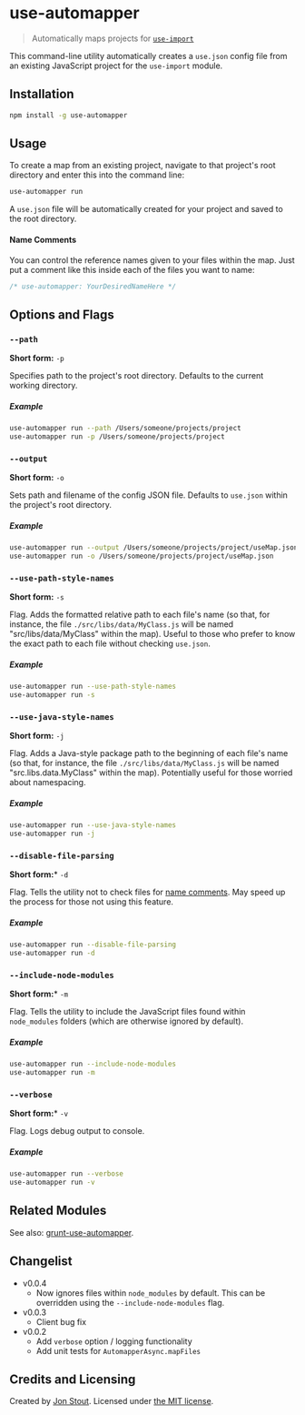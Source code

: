 # use-automapper
> Automatically maps projects for [`use-import`](https://www.npmjs.com/package/use-import)

This command-line utility automatically creates a `use.json` config file from an existing JavaScript project for the `use-import` module.


## Installation

```sh
npm install -g use-automapper
```


## Usage

To create a map from an existing project, navigate to that project's root directory and enter this into the command line:

```sh
use-automapper run
```

A `use.json` file will be automatically created for your project and saved to the root directory.

#### Name Comments

You can control the reference names given to your files within the map. Just put a comment like this inside each of the files you want to name:

```javascript
/* use-automapper: YourDesiredNameHere */
```


## Options and Flags

### `--path`
**Short form:** `-p`

Specifies path to the project's root directory. Defaults to the current working directory.

##### Example
```sh
use-automapper run --path /Users/someone/projects/project
use-automapper run -p /Users/someone/projects/project
```

### `--output`
**Short form:** `-o`

Sets path and filename of the config JSON file. Defaults to `use.json` within the project's root directory.

##### Example
```sh
use-automapper run --output /Users/someone/projects/project/useMap.json
use-automapper run -o /Users/someone/projects/project/useMap.json
```

### `--use-path-style-names`
**Short form:** `-s`

Flag. Adds the formatted relative path to each file's name (so that, for instance, the file `./src/libs/data/MyClass.js` will be named "src/libs/data/MyClass" within the map). Useful to those who prefer to know the exact path to each file without checking `use.json`.

##### Example
```sh
use-automapper run --use-path-style-names
use-automapper run -s
```

### `--use-java-style-names`
**Short form:** `-j`

Flag. Adds a Java-style package path to the beginning of each file's name (so that, for instance, the file `./src/libs/data/MyClass.js` will be named "src.libs.data.MyClass" within the map). Potentially useful for those worried about namespacing.

##### Example
```sh
use-automapper run --use-java-style-names
use-automapper run -j
```

### `--disable-file-parsing`
**Short form:*** `-d`

Flag. Tells the utility not to check files for [name comments](#name-comments). May speed up the process for those not using this feature.

##### Example
```sh
use-automapper run --disable-file-parsing
use-automapper run -d
```

### `--include-node-modules`
**Short form:*** `-m`

Flag. Tells the utility to include the JavaScript files found within `node_modules` folders (which are otherwise ignored by default).

##### Example
```sh
use-automapper run --include-node-modules
use-automapper run -m
```

### `--verbose`
**Short form:*** `-v`

Flag. Logs debug output to console.

##### Example
```sh
use-automapper run --verbose
use-automapper run -v
```


## Related Modules

See also: [grunt-use-automapper](https://www.npmjs.com/package/grunt-use-automapper).


## Changelist

+ v0.0.4
  - Now ignores files within `node_modules` by default. This can be overridden using the `--include-node-modules` flag.
+ v0.0.3
  - Client bug fix
+ v0.0.2
  - Add `verbose` option / logging functionality
  - Add unit tests for `AutomapperAsync.mapFiles`


## Credits and Licensing

Created by [Jon Stout](http://www.jonstout.net). Licensed under [the MIT license](http://opensource.org/licenses/MIT).
